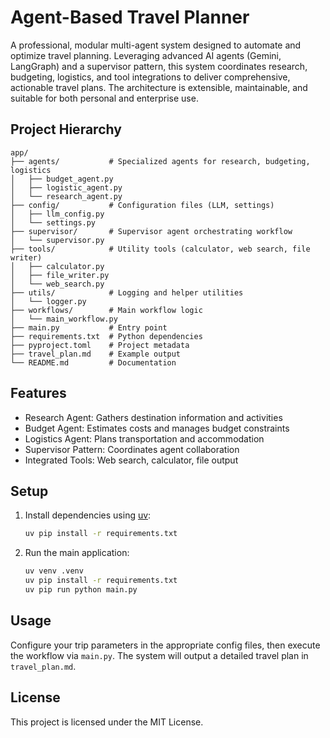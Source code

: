 # Agent-Based Travel Planner

A professional, modular multi-agent system designed to automate and optimize travel planning. Leveraging advanced AI agents (Gemini, LangGraph) and a supervisor pattern, this system coordinates research, budgeting, logistics, and tool integrations to deliver comprehensive, actionable travel plans. The architecture is extensible, maintainable, and suitable for both personal and enterprise use.

## Project Hierarchy

```
app/
├── agents/           # Specialized agents for research, budgeting, logistics
│   ├── budget_agent.py
│   ├── logistic_agent.py
│   └── research_agent.py
├── config/           # Configuration files (LLM, settings)
│   ├── llm_config.py
│   └── settings.py
├── supervisor/       # Supervisor agent orchestrating workflow
│   └── supervisor.py
├── tools/            # Utility tools (calculator, web search, file writer)
│   ├── calculator.py
│   ├── file_writer.py
│   └── web_search.py
├── utils/            # Logging and helper utilities
│   └── logger.py
├── workflows/        # Main workflow logic
│   └── main_workflow.py
├── main.py           # Entry point
├── requirements.txt  # Python dependencies
├── pyproject.toml    # Project metadata
├── travel_plan.md    # Example output
└── README.md         # Documentation
```

## Features

- Research Agent: Gathers destination information and activities
- Budget Agent: Estimates costs and manages budget constraints
- Logistics Agent: Plans transportation and accommodation
- Supervisor Pattern: Coordinates agent collaboration
- Integrated Tools: Web search, calculator, file output

## Setup

1. Install dependencies using [uv](https://github.com/astral-sh/uv):

   ```bash
   uv pip install -r requirements.txt
   ```

2. Run the main application:

   ```bash
   uv venv .venv
   uv pip install -r requirements.txt
   uv pip run python main.py
   ```

## Usage

Configure your trip parameters in the appropriate config files, then execute the workflow via `main.py`. The system will output a detailed travel plan in `travel_plan.md`.

## License

This project is licensed under the MIT License.

